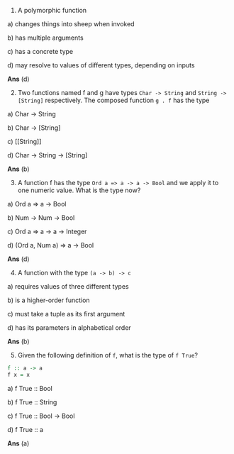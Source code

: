 1. A polymorphic function

a) changes things into sheep when invoked

b) has multiple arguments

c) has a concrete type

d) may resolve to values of different types, depending on inputs

**Ans**
(d)

2. Two functions named f and g have types `Char -> String` and
`String -> [String]` respectively. The composed function `g . f`
has the type

a) Char -> String

b) Char -> [String]

c) [[String]]

d) Char -> String -> [String]

**Ans**
(b)

3. A function f has the type `Ord a => a -> a -> Bool` and we apply it to one numeric value. What is the type now?

a) Ord a => a -> Bool

b) Num -> Num -> Bool

c) Ord a => a -> a -> Integer

d) (Ord a, Num a) => a -> Bool

**Ans**
(d)

4. A function with the type `(a -> b) -> c`

a) requires values of three different types

b) is a higher-order function

c) must take a tuple as its first argument

d) has its parameters in alphabetical order

**Ans**
(b)

5. Given the following definition of `f`, what is the type of `f True`?
```haskell
f :: a -> a
f x = x
```

a) f True :: Bool

b) f True :: String

c) f True :: Bool -> Bool

d) f True :: a

**Ans** 
(a)

